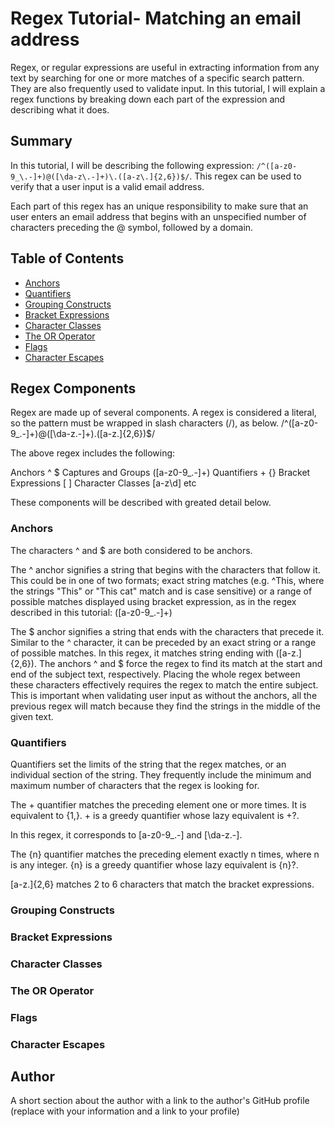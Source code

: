 # Regex Tutorial- Matching an email address

Regex, or regular expressions are useful in extracting information from any text by searching for one or more matches of a specific search pattern. They are also frequently used to validate input. In this tutorial, I will explain a regex functions by breaking down each part of the expression and describing what it does.

## Summary

In this tutorial, I will be describing the following expression: `/^([a-z0-9_\.-]+)@([\da-z\.-]+)\.([a-z\.]{2,6})$/`. This regex can be used to verify that a user input is a valid email address. 

Each part of this regex has an unique responsibility to make sure that an user enters an email address that begins with an unspecified number of characters preceding the @ symbol, followed by a domain.


## Table of Contents

- [Anchors](#anchors)
- [Quantifiers](#quantifiers)
- [Grouping Constructs](#grouping-constructs)
- [Bracket Expressions](#bracket-expressions)
- [Character Classes](#character-classes)
- [The OR Operator](#the-or-operator)
- [Flags](#flags)
- [Character Escapes](#character-escapes)

## Regex Components

Regex are made up of several components. A regex is considered a literal, so the pattern must be wrapped in slash characters (/), as below.
/^([a-z0-9_\.-]+)@([\da-z\.-]+)\.([a-z\.]{2,6})$/

The above regex includes the following:
 

Anchors ^ $
Captures and Groups ([a-z0-9_\.-]+)
Quantifiers + {}
Bracket Expressions [ ]
Character Classes [a-z\d] etc

These components will be described with greated detail below.


### Anchors

The characters ^ and $ are both considered to be anchors.

The ^ anchor signifies a string that begins with the characters that follow it. This could be in one of two formats; exact string matches (e.g. ^This, where the strings "This" or "This cat" match and is case sensitive) or a range of possible matches displayed using bracket expression, as in the regex described in this tutorial: ([a-z0-9_\.-]+)

The $ anchor signifies a string that ends with the characters that precede it. Similar to the ^ character, it can be preceded by an exact string or a range of possible matches. In this regex, it matches string ending with ([a-z\.]{2,6}). The anchors ^ and $ force the regex to find its match at the start and end of the subject text, respectively. Placing the whole regex between these characters effectively requires the regex to match the entire subject. This is important when validating user input as without the anchors, all the previous regex will match because they find the strings in the middle of the given text.


### Quantifiers

Quantifiers set the limits of the string that the regex matches, or an individual section of the string. They frequently include the minimum and maximum number of characters that the regex is looking for.

The + quantifier matches the preceding element one or more times. It is equivalent to {1,}. + is a greedy quantifier whose lazy equivalent is +?.

In this regex, it corresponds to [a-z0-9_\.-] and [\da-z\.-].    

The {n} quantifier matches the preceding element exactly n times, where n is any integer. {n} is a greedy quantifier whose lazy equivalent is {n}?.

[a-z\.]{2,6} matches 2 to 6 characters that match the bracket expressions.

### Grouping Constructs

### Bracket Expressions

### Character Classes

### The OR Operator

### Flags

### Character Escapes

## Author

A short section about the author with a link to the author's GitHub profile (replace with your information and a link to your profile)
